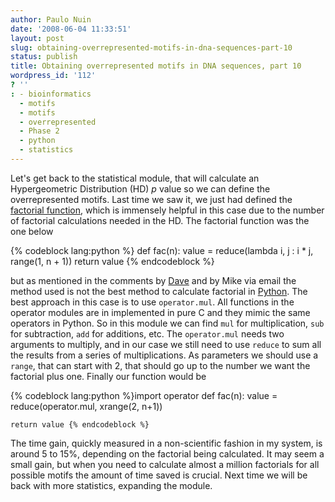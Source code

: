 ```yaml
---
author: Paulo Nuin
date: '2008-06-04 11:33:51'
layout: post
slug: obtaining-overrepresented-motifs-in-dna-sequences-part-10
status: publish
title: Obtaining overrepresented motifs in DNA sequences, part 10
wordpress_id: '112'
? ''
: - bioinformatics
  - motifs
  - motifs
  - overrepresented
  - Phase 2
  - python
  - statistics
---
```


Let's get back to the statistical module, that will calculate an
Hypergeometric Distribution (HD) *p* value so we can define the
overrepresented motifs. Last time we saw it, we just had defined the
[factorial function](http://en.wikipedia.org/wiki/Factorial "Factorial"), which is
immensely helpful in this case due to the number of factorial
calculations needed in the HD. The factorial function was the one below


{% codeblock lang:python %} def fac(n): 
	value = reduce(lambda i, j : i * j, range(1, n + 1)) return value {% endcodeblock %} 

but as mentioned in the comments by
[Dave](http://python.genedrift.org/2008/05/21/obtaining-overrepresented-motifs-in-dna-sequences-part-iv/#comment-13532)
and by Mike via email the method used is not the best method to
calculate factorial in
[Python](http://python.org/ "Python (programming language)"). The best
approach in this case is to use `operator.mul`. All functions in the
operator modules are in implemented in pure C and they mimic the same
operators in Python. So in this module we can find `mul` for
multiplication, `sub` for subtraction, `add` for additions, etc. The
`operator.mul` needs two arguments to multiply, and in our case we still
need to use `reduce` to sum all the results from a series of
multiplications. As parameters we should use a `range`, that can start
with 2, that should go up to the number we want the factorial plus one.
Finally our function would be 

{% codeblock lang:python %}import operator 
def fac(n): 
	value = reduce(operator.mul, xrange(2, n+1)) 
	
	return value {% endcodeblock %} 
	
The time gain, quickly measured in a non-scientific
fashion in my system, is around 5 to 15%, depending on the factorial
being calculated. It may seem a small gain, but when you need to
calculate almost a million factorials for all possible motifs the amount
of time saved is crucial. Next time we will be back with more
statistics, expanding the module.
